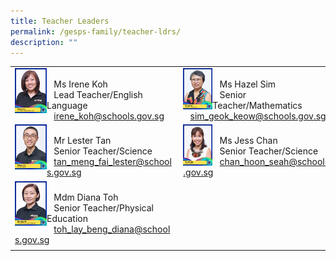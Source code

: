 ```yaml
---
title: Teacher Leaders
permalink: /gesps-family/teacher-ldrs/
description: ""
---
```

|  |  |  |  |
|---|---|---|---|
<img src="/images/ms%20irene%20koh-amended.jpg" align="left" style="width:20%"><br>&nbsp;&nbsp;&nbsp;Ms Irene Koh<br>&nbsp;&nbsp;&nbsp;Lead Teacher/English Language<br>&nbsp;&nbsp;&nbsp;[irene_koh@schools.gov.sg](mailto:irene_koh@schools.gov.sg)|<img src="/images/ms%20hazel%20sim-amended.jpg" align="left" style="width:20%"><br>&nbsp;&nbsp;&nbsp;Ms Hazel Sim<br>&nbsp;&nbsp;&nbsp;Senior Teacher/Mathematics<br>&nbsp;&nbsp;&nbsp;[sim_geok_keow@schools.gov.sg](mailto:sim_geok_keow@schools.gov.sg)|
<img src="/images/mr%20lester%20tan.jpg" align="left" style="width:20%"><br>&nbsp;&nbsp;&nbsp;Mr Lester Tan<br>&nbsp;&nbsp;&nbsp;Senior Teacher/Science<br>&nbsp;&nbsp;&nbsp;[tan_meng_fai_lester@schools.gov.sg](mailto:tan_meng_fai_lester@schools.gov.sg)|<img src="/images/ms%20jess%20chan-updated.jpg" align="left" style="width:20%"><br>&nbsp;&nbsp;&nbsp;Ms Jess Chan<br>&nbsp;&nbsp;&nbsp;Senior Teacher/Science<br>&nbsp;&nbsp;&nbsp;[chan_hoon_seah@schools.gov.sg](mailto:chan_hoon_seah@schools.gov.sg)|
<img src="/images/Mdm%20Diana%20Toh-amended.jpg" align="left" style="width:20%"><br>&nbsp;&nbsp;&nbsp;Mdm Diana Toh<br>&nbsp;&nbsp;&nbsp;Senior Teacher/Physical Education<br>&nbsp;&nbsp;&nbsp;[toh_lay_beng_diana@schools.gov.sg](mailto:toh_lay_beng_diana@schools.gov.sg)|
| | |
